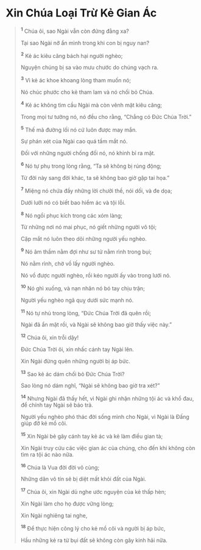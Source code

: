# Xin Chúa Loại Trừ Kẻ Gian Ác

> <sup><b>1</b></sup> Chúa ôi, sao Ngài vẫn còn đứng đằng xa?
>
> Tại sao Ngài nỡ ẩn mình trong khi con bị nguy nan?
>
> <sup><b>2</b></sup> Kẻ ác kiêu căng bách hại người nghèo;
>
> Nguyện chúng bị sa vào mưu chước do chúng vạch ra.
>
> <sup><b>3</b></sup> Vì kẻ ác khoe khoang lòng tham muốn nó;
>
> Nó chúc phước cho kẻ tham lam và nó chối bỏ Chúa.
>
> <sup><b>4</b></sup> Kẻ ác không tìm cầu Ngài mà còn vênh mặt kiêu căng;
>
> Trong mọi tư tưởng nó, nó đều cho rằng, “Chẳng có Ðức Chúa Trời.”
>
> <sup><b>5</b></sup> Thế mà đường lối nó cứ luôn được may mắn.
>
> Sự phán xét của Ngài cao quá tầm mắt nó.
>
> Ðối với những người chống đối nó, nó khinh bỉ ra mặt.
>
> <sup><b>6</b></sup> Nó tự phụ trong lòng rằng, “Ta sẽ không bị rúng động;
>
> Từ đời này sang đời khác, ta sẽ không bao giờ gặp tai họa.”
>
> <sup><b>7</b></sup> Miệng nó chứa đầy những lời chưởi thề, nói dối, và đe dọa;
>
> Dưới lưỡi nó có biết bao hiểm ác và tội lỗi.
>
> <sup><b>8</b></sup> Nó ngồi phục kích trong các xóm làng;
>
> Từ những nơi nó mai phục, nó giết những người vô tội;
>
> Cặp mắt nó luôn theo dõi những người yếu nghèo.
>
> <sup><b>9</b></sup> Nó âm thầm nằm đợi như sư tử nằm rình trong bụi;
>
> Nó nằm rình, chờ vồ lấy người nghèo.
>
> Nó vồ được người nghèo, rồi kéo người ấy vào trong lưới nó.
>
> <sup><b>10</b></sup> Nó ghì xuống, và nạn nhân nó bó tay chịu trận;
>
> Người yếu nghèo ngã quỵ dưới sức mạnh nó.
>
> <sup><b>11</b></sup> Nó tự nhủ trong lòng, “Ðức Chúa Trời đã quên rồi;
>
> Ngài đã ẩn mặt rồi, và Ngài sẽ không bao giờ thấy việc này.”
>
> <sup><b>12</b></sup> Chúa ôi, xin trỗi dậy!
>
> Ðức Chúa Trời ôi, xin nhấc cánh tay Ngài lên.
>
> Xin Ngài đừng quên những người bị áp bức.
>
> <sup><b>13</b></sup> Sao kẻ ác dám chối bỏ Ðức Chúa Trời?
>
> Sao lòng nó dám nghĩ, “Ngài sẽ không bao giờ tra xét?”
>
> <sup><b>14</b></sup> Nhưng Ngài đã thấy hết, vì Ngài ghi nhận những tội ác và khổ đau, để chính tay Ngài sẽ báo trả.
>
> Người yếu nghèo phó thác đời sống mình cho Ngài, vì Ngài là Ðấng giúp đỡ kẻ mồ côi.
>
> <sup><b>15</b></sup> Xin Ngài bẻ gãy cánh tay kẻ ác và kẻ làm điều gian tà;
>
> Xin Ngài truy cứu các việc gian ác của chúng, cho đến khi không còn tìm ra tội ác nào nữa.
>
> <sup><b>16</b></sup> Chúa là Vua đời đời vô cùng;
>
> Những dân vô tín sẽ bị diệt mất khỏi đất của Ngài.
>
> <sup><b>17</b></sup> Chúa ôi, xin Ngài dủ nghe ước nguyện của kẻ thấp hèn;
>
> Xin Ngài làm cho họ được vững lòng;
>
> Xin Ngài nghiêng tai nghe,
>
> <sup><b>18</b></sup> Ðể thực hiện công lý cho kẻ mồ côi và người bị áp bức,
>
> Hầu những kẻ ra từ bụi đất sẽ không còn gây kinh hãi nữa.
